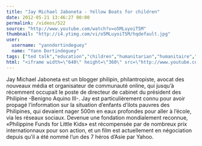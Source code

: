 ```yaml
---
title: "Jay Michael Jaboneta - Yellow Boats for children"
date: 2012-05-21 13:46:27 00:00
permalink: /videos/522
source: "http://www.youtube.com/watch?v=o5MLuyoiT5M"
thumbnail: "http://i4.ytimg.com/vi/o5MLuyoiT5M/hqdefault.jpg"
user:
  username: "yanndortindeguey"
  name: "Yann Dortindeguey"
tags: ["ted talk","education","children","humanitarian","humanitaire","social media","heart","jay jaboneta"]
html: "<iframe width=\"640\" height=\"360\" src=\"http://www.youtube.com/embed/o5MLuyoiT5M?wmode=transparent&fs=1&feature=oembed\" frameborder=\"0\" allowfullscreen></iframe>"
---
```


Jay Michael Jaboneta est un blogger philipin, philantropiste, avocat des nouveaux média et organisateur de communauté online, qui jusqu’à récemment occupait le poste de directeur de cabinet du président des Philipine -Benigno Aquino III-. Jay est particulièrement connu pour avoir propagé l’information sur la situation d’enfants d’ilots pauvres des Philipines, qui devaient nager 500m en eaux profondes pour aller à l’école, via les réseaux sociaux. Devenue une fondation mondialement reconnue, «Philippine Funds for Little Kids» est récompensée par de nombreux prix internationnaux pour son action, et un film est actuellement en négociation depuis qu’il a été nommé l’un des 7 héros d’Asie par Yahoo.